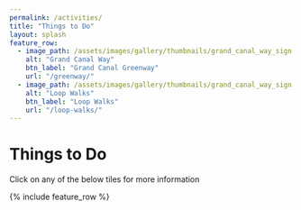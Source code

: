 ```yaml
---
permalink: /activities/
title: "Things to Do"
layout: splash
feature_row:
  - image_path: /assets/images/gallery/thumbnails/grand_canal_way_sign.jpg
    alt: "Grand Canal Way"
    btn_label: "Grand Canal Greenway"
    url: "/greenway/"
  - image_path: /assets/images/gallery/thumbnails/grand_canal_way_sign.jpg
    alt: "Loop Walks"
    btn_label: "Loop Walks"
    url: "/loop-walks/"
---
```


# Things to Do

Click on any of the below tiles for more information

{% include feature_row %}